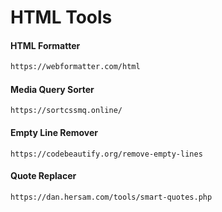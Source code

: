 # HTML Tools

#### HTML Formatter

```bash
https://webformatter.com/html
```

#### Media Query Sorter

```
https://sortcssmq.online/
```

#### Empty Line Remover

```
https://codebeautify.org/remove-empty-lines
```

#### Quote Replacer

```
https://dan.hersam.com/tools/smart-quotes.php
```

